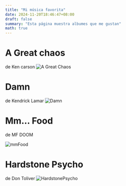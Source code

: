 ```yaml
---
title: "Mi música favorita"
date: 2024-11-20T18:46:47+08:00
draft: false
summary: "Esta página muestra albumes que me gustan"
math: true
---
```

# A Great chaos
de Ken carson
![A Great Chaos](images/aGreatChaos.png)
# Damn
de Kendrick Lamar
![Damn](images/Damn.png)

# Mm... Food
de MF DOOM

![mmFood](images/mmFood.png)

# Hardstone Psycho
de Don Toliver
![HardstonePsycho](images/hardstonePsycho.png)
